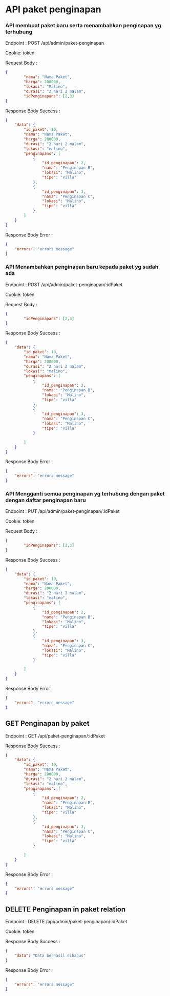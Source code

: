 # API paket penginapan

### API membuat paket baru serta menambahkan penginapan yg terhubung 
Endpoint : POST /api/admin/paket-penginapan

Cookie: token

Request Body :

```json
{
        "nama": "Nama Paket",
        "harga": 200000,
        "lokasi": "Malino",
        "durasi": "2 hari 2 malam",
        "idPenginapans": [2,3]
}
```

Response Body Success :

```json
{
    "data": {
        "id_paket": 19,
        "nama": "Nama Paket",
        "harga": 200000,
        "durasi": "2 hari 2 malam",
        "lokasi": "malino",
        "penginapans": [
            {
                "id_penginapan": 2,
                "nama": "Penginapan B",
                "lokasi": "Malino",
                "tipe": "villa"
            },
            {
                "id_penginapan": 3,
                "nama": "Penginapan C",
                "lokasi": "Malino",
                "tipe": "villa"
            }
        ]
    }
}
```

Response Body Error :

```json
{
    "errors": "errors message"
}
```


### API Menambahkan penginapan baru kepada paket yg sudah ada
Endpoint : POST /api/admin/paket-penginapan/:idPaket

Cookie: token

Request Body :

```json
{
        "idPenginapans": [2,3]
}
```

Response Body Success :

```json
{
    "data": {
        "id_paket": 19,
        "nama": "Nama Paket",
        "harga": 200000,
        "durasi": "2 hari 2 malam",
        "lokasi": "malino",
        "penginapans": [
            {
                "id_penginapan": 2,
                "nama": "Penginapan B",
                "lokasi": "Malino",
                "tipe": "villa"
            },
            {
                "id_penginapan": 3,
                "nama": "Penginapan C",
                "lokasi": "Malino",
                "tipe": "villa"
            }

        ]
    }
}
```

Response Body Error :

```json
{
    "errors": "errors message"
}
```


### API Mengganti semua penginapan yg terhubung dengan paket dengan daftar penginapan baru
Endpoint : PUT /api/admin/paket-penginapan/:idPaket

Cookie: token

Request Body :

```json
{
        "idPenginapans": [2,3]
}
```

Response Body Success :

```json
{
    "data": {
        "id_paket": 19,
        "nama": "Nama Paket",
        "harga": 200000,
        "durasi": "2 hari 2 malam",
        "lokasi": "malino",
        "penginapans": [
            {
                "id_penginapan": 2,
                "nama": "Penginapan B",
                "lokasi": "Malino",
                "tipe": "villa"
            },
            {
                "id_penginapan": 3,
                "nama": "Penginapan C",
                "lokasi": "Malino",
                "tipe": "villa"
            }

        ]
    }
}
```

Response Body Error :

```json
{
    "errors": "errors message"
}
```


## GET Penginapan by paket
Endpoint : GET /api/paket-penginapan/:idPaket

Response Body Success :

```json
{
    "data": {
        "id_paket": 19,
        "nama": "Nama Paket",
        "harga": 200000,
        "durasi": "2 hari 2 malam",
        "lokasi": "malino",
        "penginapans": [
            {
                "id_penginapan": 2,
                "nama": "Penginapan B",
                "lokasi": "Malino",
                "tipe": "villa"
            },
            {
                "id_penginapan": 3,
                "nama": "Penginapan C",
                "lokasi": "Malino",
                "tipe": "villa"
            }

        ]
    }
}
```

Response Body Error :

```json
{
    "errors": "errors message"
}
```


## DELETE Penginapan in paket relation
Endpoint : DELETE /api/admin/paket-penginapan/:idPaket

Cookie: token

Response Body Success :

```json
{
    "data": "Data berhasil dihapus"
}
```

Response Body Error :

```json
{
    "errors": "errors message"
}
```



